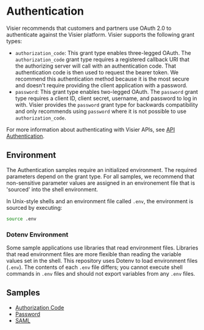 # Authentication
Visier recommends that customers and partners use OAuth 2.0 to authenticate against the Visier platform. Visier supports the following grant types:
* `authorization_code`: This grant type enables three-legged OAuth. The `authorization_code` grant type requires a registered callback URI that the authorizing server will call with an authentication code. That authentication code is then used to request the bearer token. We recommend this authentication method because it is the most secure and doesn't require providing the client application with a password.
* `password`: This grant type enables two-legged OAuth. The `password` grant type requires a client ID, client secret, username, and password to log in with. Visier provides the `password` grant type for backwards compatibility and only recommends using `password` where it is not possible to use `authorization_code`.

For more information about authenticating with Visier APIs, see [API Authentication](https://docs.visier.com/developer/apis/authentication/authentication.htm).

## Environment
The Authentication samples require an initialized environment. The required parameters depend on the grant type. For all samples, we recommend that non-sensitive parameter values are assigned in an environement file that is 'sourced' into the shell environment.

In Unix-style shells and an environment file called `.env`, the environment is sourced by executing:
```sh
source .env
```

### Dotenv Environment
Some sample applications use libraries that read environment files. Libraries that read environment files are more flexible than reading the variable values set in the shell. This repository uses Dotenv to load environment files (`.env`). The contents of each `.env` file differs; you cannot execute shell commands in `.env` files and should not export variables from any `.env` files.

## Samples
* [Authorization Code](oauth2-code)
* [Password](oauth2-password)
* [SAML](oauth2-saml)
